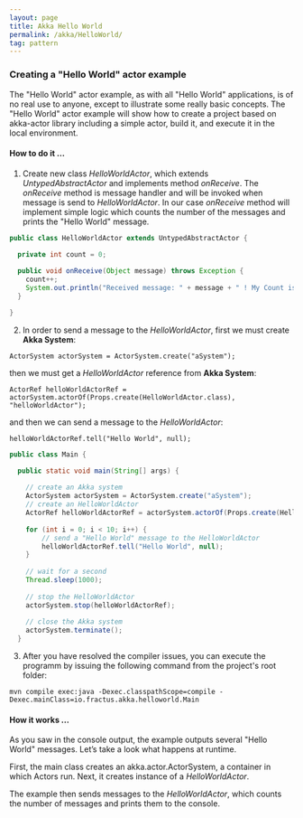 ```yaml
---
layout: page
title: Akka Hello World
permalink: /akka/HelloWorld/
tag: pattern
---
```


### Creating a "Hello World" actor example

The "Hello World" actor example, as with all "Hello World" applications, is of no real use to anyone,
except to illustrate some really basic concepts. The "Hello World" actor example will show how to
create a project based on akka-actor library including a simple actor, build it, and execute it in the local
environment.

#### How to do it …

1. Create new class *HelloWorldActor*, which extends *UntypedAbstractActor* and implements method *onReceive*.
The *onReceive* method is message handler and will be invoked when message is send to *HelloWorldActor*.
In our case *onReceive* method will implement simple logic which counts the number of the messages and prints the "Hello World" message.

```java
public class HelloWorldActor extends UntypedAbstractActor {

  private int count = 0;
  
  public void onReceive(Object message) throws Exception {
    count++;
    System.out.println("Received message: " + message + " ! My Count is now: " + Integer.toString(count));
  }

}
```
2. In order to send a message to the *HelloWorldActor*, first we must create **Akka System**:

`ActorSystem actorSystem = ActorSystem.create("aSystem");`

then we must get a *HelloWorldActor* reference from **Akka System**:

`ActorRef helloWorldActorRef = actorSystem.actorOf(Props.create(HelloWorldActor.class), "helloWorldActor");`

and then we can send a message to the *HelloWorldActor*:

`helloWorldActorRef.tell("Hello World", null);`

```Java
public class Main {

  public static void main(String[] args) {
    
    // create an Akka system
    ActorSystem actorSystem = ActorSystem.create("aSystem");
    // create an HelloWorldActor
    ActorRef helloWorldActorRef = actorSystem.actorOf(Props.create(HelloWorldActor.class), "helloWorldActor");
    
    for (int i = 0; i < 10; i++) {
        // send a "Hello World" message to the HelloWorldActor
        helloWorldActorRef.tell("Hello World", null);  
    }
   
    // wait for a second
    Thread.sleep(1000);
    
    // stop the HelloWorldActor
    actorSystem.stop(helloWorldActorRef);
    
    // close the Akka system
    actorSystem.terminate();
  }
```

3. After you have resolved the compiler issues, you can execute the programm by issuing
the following command from the project's root folder:

`mvn compile exec:java -Dexec.classpathScope=compile -Dexec.mainClass=io.fractus.akka.helloworld.Main`


#### How it works ...

As you saw in the console output, the example outputs several "Hello World" messages. 
Let’s take a look what happens at runtime.

First, the main class creates an akka.actor.ActorSystem, a container in which Actors run. 
Next, it creates instance of a *HelloWorldActor*.


The example then sends messages to the *HelloWorldActor*, which counts the number of messages and prints them to the console.




